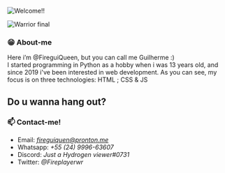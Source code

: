 ![Welcome!!](https://user-images.githubusercontent.com/98475125/199620350-dbfb4e54-a6a2-43af-80de-a7dbe17de53b.gif)

![Warrior final](https://user-images.githubusercontent.com/98475125/199622203-8b2cbd05-e504-4ff3-b0bd-ca7e677d54e0.gif)


### :grin: About-me
Here i’m @FireguiQueen, but you can call me Guilherme :)</br>
I started programming in Python as a hobby when i was 13 years old, and since 2019 i've been interested in web development.
As you can see, my focus is on three technologies: HTML ; CSS & JS


## Do u wanna hang out? 
### 📫 Contact-me! 
+ Email: *fireguiquen@pronton.me*
+ Whatsapp: *+55 (24) 9996-63607*
+ Discord: *Just a Hydrogen viewer#0731*
+ Twitter: *@Fireplayerwr*


<!---
FireguiQueen/FireguiQueen is a ✨ special ✨ repository because its `README.md` (this file) appears on your GitHub profile.
You can click the Preview link to take a look at your changes.
--->
